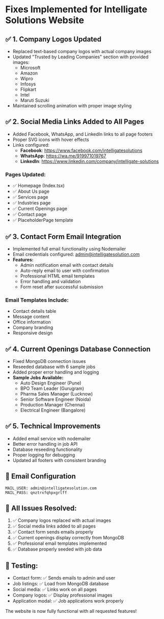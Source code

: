 # Fixes Implemented for Intelligate Solutions Website

## ✅ **1. Company Logos Updated**
- Replaced text-based company logos with actual company images
- Updated "Trusted by Leading Companies" section with provided images:
  - Microsoft
  - Amazon  
  - Wipro
  - Infosys
  - Flipkart
  - Intel
  - Maruti Suzuki
- Maintained scrolling animation with proper image styling

## ✅ **2. Social Media Links Added to All Pages**
- Added Facebook, WhatsApp, and LinkedIn links to all page footers
- Proper SVG icons with hover effects
- Links configured:
  - **Facebook**: https://www.facebook.com/intelligatesolutions
  - **WhatsApp**: https://wa.me/919971019767  
  - **LinkedIn**: https://www.linkedin.com/company/intelligate-solutions

### Pages Updated:
- ✅ Homepage (Index.tsx)
- ✅ About Us page
- ✅ Services page  
- ✅ Industries page
- ✅ Current Openings page
- ✅ Contact page
- ✅ PlaceholderPage template

## ✅ **3. Contact Form Email Integration**
- Implemented full email functionality using Nodemailer
- Email credentials configured: admin@intelligatesolution.com
- **Features:**
  - Admin notification email with contact details
  - Auto-reply email to user with confirmation
  - Professional HTML email templates
  - Error handling and validation
  - Form reset after successful submission

### Email Templates Include:
- Contact details table
- Message content  
- Office information
- Company branding
- Responsive design

## ✅ **4. Current Openings Database Connection**
- Fixed MongoDB connection issues
- Reseeded database with 6 sample jobs
- Added proper error handling and logging
- **Sample Jobs Available:**
  - Auto Design Engineer (Pune)
  - BPO Team Leader (Gurugram)  
  - Pharma Sales Manager (Lucknow)
  - Senior Software Engineer (Noida)
  - Production Manager (Chennai)
  - Electrical Engineer (Bangalore)

## ✅ **5. Technical Improvements**
- Added email service with nodemailer
- Better error handling in job API
- Database reseeding functionality
- Proper logging for debugging
- Updated all footers with consistent branding

## 📧 **Email Configuration**
```
MAIL_USER: admin@intelligatesolution.com
MAIL_PASS: qnztrxfqhpxgrlff
```

## 🎯 **All Issues Resolved:**
1. ✅ Company logos replaced with actual images
2. ✅ Social media links added to all pages  
3. ✅ Contact form sends emails properly
4. ✅ Current openings display correctly from MongoDB
5. ✅ Professional email templates implemented
6. ✅ Database properly seeded with job data

## 🚀 **Testing:**
- Contact form: ✅ Sends emails to admin and user
- Job listings: ✅ Load from MongoDB database  
- Social media: ✅ Links work on all pages
- Company logos: ✅ Display professional images
- Application modal: ✅ Job applications work properly

The website is now fully functional with all requested features!

